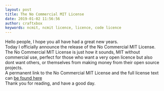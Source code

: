 ```yaml
---
layout: post
title: The No Commercial MIT License
date: 2019-01-02 11:56:56
author: craftxbox
keywords: ncmit, ncmit licence, licence, code licence
---
```

Hello people, I hope you all have had a great new years.  
Today I officially announce the release of the No Commercial MIT License.  
The No Commercial MIT License is just how it sounds, MIT without commercial use, perfect for those who want a very open licence but also dont want others, or themselves from making money from their open source projects.  
A permanent link to the No Commercial MIT License and the full license text can [be found here](https://craftxbox.com/ncmit/)  
Thank you for reading, and have a good day.  
